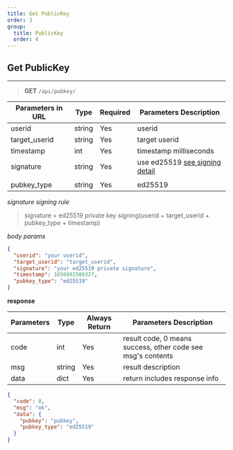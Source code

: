 ```yaml
---
title: Get PublicKey
order: 3
group:
  title: PublicKey
  order: 4
---
```


## Get PublicKey

---

> **GET** `/api/pubkey/`

| Parameters in URL | Type   | Required | Parameters Description                                                |
| ----------------- | ------ | -------- | --------------------------------------------------------------------- |
| userid            | string | Yes      | userid |
| target_userid     | string | Yes      | target userid                                                         |
| timestamp         | int    | Yes      | timestamp milliseconds                                                |
| signature         | string | Yes      | use ed25519 [see signing detail](/docs/Web3MQ-API/signature)                  |
|                   |
| pubkey_type       | string | Yes      | ed25519                                                               |

_signature signing rule_

> signature = ed25519 private key signing(userid + target_userid + pubkey_type + timestamp)

_body params_

```json
{
  "userid": "your userid",
  "target_userid": "target_userid",
  "signature": "your ed25519 private signature",
  "timestamp": 1656991509327,
  "pubkey_type": "ed25519"
}
```

**response**

| Parameters | Type   | Always Return | Parameters Description                                      |
| ---------- | ------ | ------------- | ----------------------------------------------------------- |
| code       | int    | Yes           | result code, 0 means success, other code see msg's contents |
| msg        | string | Yes           | result description                                          |
| data       | dict   | Yes           | return includes response info                               |

```json
{
  "code": 0,
  "msg": "ok",
  "data": {
    "pubkey": "pubkey",
    "pubkey_type": "ed25519"
  }
}
```

